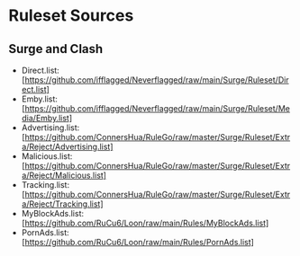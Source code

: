 # Ruleset Sources

## Surge and Clash

- Direct.list: [https://github.com/ifflagged/Neverflagged/raw/main/Surge/Ruleset/Direct.list]
- Emby.list: [https://github.com/ifflagged/Neverflagged/raw/main/Surge/Ruleset/Media/Emby.list]
- Advertising.list: [https://github.com/ConnersHua/RuleGo/raw/master/Surge/Ruleset/Extra/Reject/Advertising.list]
- Malicious.list: [https://github.com/ConnersHua/RuleGo/raw/master/Surge/Ruleset/Extra/Reject/Malicious.list]
- Tracking.list: [https://github.com/ConnersHua/RuleGo/raw/master/Surge/Ruleset/Extra/Reject/Tracking.list]
- MyBlockAds.list: [https://github.com/RuCu6/Loon/raw/main/Rules/MyBlockAds.list]
- PornAds.list: [https://github.com/RuCu6/Loon/raw/main/Rules/PornAds.list]
